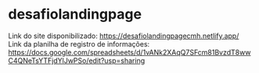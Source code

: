 # desafiolandingpage
Link do site disponibilizado: https://desafiolandingpagecmh.netlify.app/
<br>
Link da planilha de registro de informações: https://docs.google.com/spreadsheets/d/1vANk2XAqQ7SFcm81BvzdT8wwC4QNeTsYTFjdYlJwPSo/edit?usp=sharing
